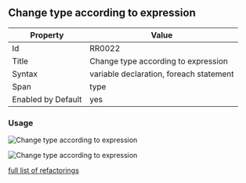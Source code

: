 ## Change type according to expression

Property | Value
--- | --- 
Id | RR0022
Title | Change type according to expression
Syntax | variable declaration, foreach statement
Span | type
Enabled by Default | yes

### Usage

![Change type according to expression](../../images/refactorings/ChangeTypeAccordingToExpression.png)

![Change type according to expression](../../images/refactorings/ChangeForEachTypeAccordingToExpression.png)

[full list of refactorings](Refactorings.md)
